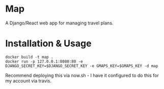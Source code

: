 # Map
A Django/React web app for managing travel plans.

# Installation & Usage
```
docker build -t map .
docker run -p 127.0.0.1:8080:80 -e DJANGO_SECRET_KEY=$DJANGO_SECRET_KEY -e GMAPS_KEY=$GMAPS_KEY -d map
```

Recommend deploying this via now.sh - I have it configured to do this for my account via travis.